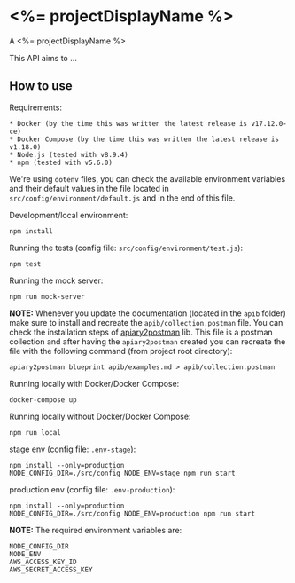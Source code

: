 <%= projectDisplayName %>
=========================

A <%= projectDisplayName %>

This API aims to ...

How to use
----------

Requirements:

    * Docker (by the time this was written the latest release is v17.12.0-ce)
    * Docker Compose (by the time this was written the latest release is v1.18.0)
    * Node.js (tested with v8.9.4)
    * npm (tested with v5.6.0)

We're using `dotenv` files, you can check the available environment variables
and their default values in the file located in `src/config/environment/default.js`
and in the end of this file.

Development/local environment:

    npm install

Running the tests (config file: `src/config/environment/test.js`):

    npm test

Running the mock server:

    npm run mock-server

**NOTE:** Whenever you update the documentation (located in the `apib` folder) make sure to install
and recreate the `apib/collection.postman` file. You can check the installation steps of
[apiary2postman](https://github.com/thecopy/apiary2postman) lib.
This file is a postman collection and after having the `apiary2postman` created you can recreate the
file with the following command (from project root directory):

    apiary2postman blueprint apib/examples.md > apib/collection.postman

Running locally with Docker/Docker Compose:

    docker-compose up

Running locally without Docker/Docker Compose:

    npm run local

stage env (config file: `.env-stage`):

    npm install --only=production
    NODE_CONFIG_DIR=./src/config NODE_ENV=stage npm run start

production env (config file: `.env-production`):

    npm install --only=production
    NODE_CONFIG_DIR=./src/config NODE_ENV=production npm run start

**NOTE:** The required environment variables are:

    NODE_CONFIG_DIR
    NODE_ENV
    AWS_ACCESS_KEY_ID
    AWS_SECRET_ACCESS_KEY
